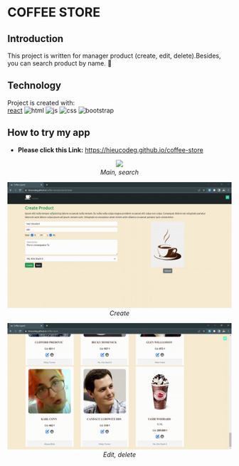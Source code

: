# COFFEE STORE

## Introduction

This project is written for manager product (create, edit, delete).Besides,
you can search product by name. 💖

## Technology
Project is created with:<br/>
[react](https://skillicons.dev/icons?i=react)
![html](https://skillicons.dev/icons?i=html)
![js](https://skillicons.dev/icons?i=js)
![css](https://skillicons.dev/icons?i=css)
![bootstrap](https://skillicons.dev/icons?i=bootstrap)


## How to try my app

-   **Please click this Link:** <a target="blank" href="https://hieucodeg.github.io/coffee-store">https://hieucodeg.github.io/coffee-store</a>

<p align="center">
  <img src="demo/coffee1.gif" width=600><br/>
  <i>Main, search </i>
</p>
<p align="center">
  <img src="demo/coffee2.gif" width=600><br/>
  <i>Create</i>
</p>
<p align="center">
  <img src="demo/coffee3.gif" width=600><br/>
  <i>Edit, delete</i>
</p>


